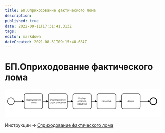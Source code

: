 ```yaml
---
title: БП.Оприходование фактического лома
description: 
published: true
date: 2022-09-11T17:31:41.313Z
tags: 
editor: markdown
dateCreated: 2022-08-31T09:15:40.634Z
---
```


# БП.Оприходование фактического лома

![](<../../../assets/image (139).png>)

Инструкции -> [Оприходование фактического лома](../../../uchet/dokumenty-vyrabotki/fakticheskii-lom.md)

